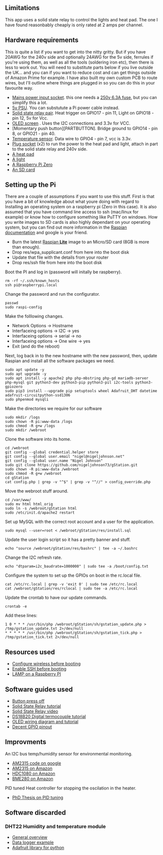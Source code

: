 ## Limitations

This app uses a solid state relay to control the lights and heat pad. The one I have found reasonbably cheaply
is only rated at 2 amps per channel.

## Hardware requirements

This is quite a list if you want to get into the nitty gritty. But if you have 20AWG for the 240v side and 
optionally 24AWG for the  5v side, ferrules if you're using them, as well as all the tools (soldering iron etc),
then there is less to work out. You will need to substitute parts below if you live outside the UK... and you can 
if you want to reduce cost and can get things outside of  Amazon Prime for example. I have also built my own 
custom PCB to route wires, but I'll outline where things are plugged in so you can do this in your favourite way.

 * [Mains power input socket][PARTPOWERIN]. this one needs a [250v 6.3A fuse][PARTFUSE], but you can simplify this a lot.
 * [5v PSU][PARTPSU]. You can substutute a Pi power cable instead.
 * [Solid state relay pair][PARTSSR]. Heat trigger on GPIO17 - pin 11, Light on GPIO18 - pin 12, 5v for Vcc.
 * [OLED screen][PARTOLED] . Uses the I2C connections and 3.3v for VCC.
 * [Momentary push button][PARTBUTTON]. Bridge ground to GPIO14 - pin 8, or GPIO21 - pin 40.
 * [Temperature sensor][PARTTEMP]. Data wire to GPIO4 - pin 7, vcc is 3.3v.
 * [Plug socket][PARTPLUG] (x2) to run the power to the heat pad and light, attach in part to the solid state relay and 240v side.
 * [A heat pad][PARTHEAT]
 * [A light][PARTLIGHT]
 * [A Raspberry Pi Zero][PARTPI]
 * [An SD card][PARTSDCARD]
 
## Setting up the Pi

There are a couple of assumptions if you want to use this stuff. First is that you have a bit of knowledge about what
youre doing with regard to Installing an operating system on a raspberry pi (Zero in this case). It is also assumed 
that you have command line access to ssh (mac/linux for example) or know how to configure something like PuTTY on 
windows. How you write images to SD cards is also highly dependant on your operating system, but you can find out 
more information in the [Raspian documentation][RASIBIANINSTALL] and google is your friend.

 * Burn the latest [Raspian **Lite**][RASPIAN] image to an Micro/SD card (8GB is more than enough).
 * Drop res/wpa_supplicant.conf from here into the boot disk
 * Update that file with the details from your router
 * Drop res/ssh file from here into the boot disk

Boot the PI and log in (password will initally be raspberry).

    rm -rf ~/.ssh/known_hosts
    ssh pi@raspberrypi.local

Change the password and run the configurator.

    passwd
    sudo raspi-config

Make the folllowing changes.

 * Network Options -> Hostname
 * Interfaceing options -> I2C -> yes
 * Interfaceing options -> serial -> no
 * Interfaceing options -> One wire -> yes
 * Exit (and do the reboot)

Next, log back in to the new hostname with the new password, then, update Raspian and install all the software packages we need.

    sudo apt update -y
    sudo apt upgrade -y
    sudo apt install -y apache2 php php-mbstring php-gd mariadb-server php-mysql git python3-dev python3-pip python3-pil i2c-tools python3-gpiozero
    sudo pip3 install --upgrade pip setuptools wheel Adafruit_DHT datetime adafruit-circuitpython-ssd1306
    sudo phpenmod mysqli

Make the directories we require for our software

    sudo mkdir /logs
    sudo chown -R pi:www-data /logs
    sudo chmod -R g+w /logs
    sudo mkdir /webroot

Clone the software into its home.

    cd /webroot
    git config --global credential.helper store
    git config --global user.email "nigel@nigeljohnson.net"
    git config --global user.name "Nigel Johnson"
    sudo git clone https://github.com/nigeljohnson73/gStation.git
    sudo chown -R pi:www-data /webroot
    sudo chmod -R g+w /webroot
    cd gStation
    cat config.php | grep -v "^$" | grep -v "^//" > config_override.php

Move the webroot stuff around.

    cd /var/www/
    sudo mv html html_orig
    sudo ln -s /webroot/gStation html
    sudo /etc/init.d/apache2 restart

Set up MySQL with the correct root account and a user for the application.

    sudo mysql --user=root < /webroot/gStation/res/install.sql

Update the user login script so it has a pretty banner and stuff.

    echo "source /webroot/gStation/res/bashrc" | tee -a ~/.bashrc

Change the I2C refresh rate.

    echo "dtparam=i2c_baudrate=1000000" | sudo tee -a /boot/config.txt

Configure the system to set up the GPIOs on boot in the rc.local file.

    cat /etc/rc.local | grep -v 'exit 0' | sudo tee /etc/rc.local
    cat /webroot/gStation/res/rclocal | sudo tee -a /etc/rc.local

Update the crontab to have our update commands.

    crontab -e

Add these lines:

    1 0 * * * /usr/bin/php /webroot/gStation/sh/gstation_update.php > /tmp/gstation_update.txt 2>/dev/null
    * * * * * /usr/bin/php /webroot/gStation/sh/gstation_tick.php > /tmp/gstation_tick.txt 2>/dev/null

## Resources used

* [Configure wireless before booting][SUPLICANT]
* [Enable SSH before booting][SSH]
* [LAMP on a Raspberry PI][LAMP]

## Software guides used

* [Button press off][BUTTON]
* [Solid State Relay tutorial][SSR]
* [Solid State Relay video][SSRVIDEO]
* [DS18B20 Digital termocouple tutorial][DS18B20]
* [OLED wiring diagram and tutorial][OLED]
* [Decent GPIO pinout][GPIOPIOUT]

## Improvments

An I2C bus temp/humidity sensor for environmental monitoring.

* [AM2315 code on google][AM2315CODE]
* [AM2315 on Amazon][AM2315]
* [HDC1080 on Amazon][HDC1080]
* [BME280 on Amazon][BME280]

PID tuned Heat controller for stopping the oscilation in the heater.

* [PhD Thesis on PID tuning][PIDTUNE]

## Software discarded

### DHT22 Humidity and temperature module

* [General overview][DHT22OVERVIEW]
* [Data logger example][DH22LOGGER]
* [Adafruit library for python][DH22ADAFRUIT]

[GPIOPIOUT]: https://raw.githubusercontent.com/DigitalLumberjack/mk_arcade_joystick_rpi/master/wiki/images/mk_joystick_arcade_GPIOsb+.png
[DH22ADAFRUIT]: https://github.com/adafruit/Adafruit_Python_DHT
[DH22LOGGER]: https://www.instructables.com/id/Raspberry-PI-and-DHT22-temperature-and-humidity-lo/
[DHT22OVERVIEW]: https://pimylifeup.com/raspberry-pi-humidity-sensor-dht22/
[OLED]: https://www.raspberrypi-spy.co.uk/2018/04/i2c-oled-display-module-with-raspberry-pi/
[DS18B20]: http://www.circuitbasics.com/raspberry-pi-ds18b20-temperature-sensor-tutorial/
[SSRVIDEO]: https://www.youtube.com/watch?v=Q6v8BnDT47I
[BUTTON]: https://github.com/TonyLHansen/raspberry-pi-safe-off-switch/
[SSR]: https://tech.iprock.com/?p=10030
[SUPLICANT]: https://howchoo.com/g/ndy1zte2yjn/how-to-set-up-wifi-on-your-raspberry-pi-without-ethernet
[SSH]: https://howchoo.com/g/ote0ywmzywj/how-to-enable-ssh-on-raspbian-without-a-screen
[LAMP]: https://howtoraspberrypi.com/how-to-install-web-server-raspberry-pi-lamp/
[AM2315CODE]:https://code.google.com/archive/p/am2315-python-api/
[AM2315]: https://smile.amazon.co.uk/dp/B07VF17C7N
[HDC1080]: https://smile.amazon.co.uk/dp/B07DJ7FLHS
[BME280]: https://smile.amazon.co.uk/dp/B07KY8WY4M
[PIDTUNE]: https://studentnet.cs.manchester.ac.uk/resources/library/thesis_abstracts/MSc14/FullText/Ioannidis-Feidias-fulltext.pdf
[RASPIAN]: https://www.raspberrypi.org/downloads/raspbian/
[RASIBIANINSTALL]:https://www.raspberrypi.org/documentation/installation/installing-images/README.md
[PARTPOWERIN]: https://uk.rs-online.com/web/p/iec-connectors/3521831/
[PARTFUSE]: https://smile.amazon.co.uk/dp/B07DS3X4XT
[PARTSSR]: https://smile.amazon.co.uk/dp/B07BVXT8L5
[PARTPSU]: https://smile.amazon.co.uk/dp/B073GPSY4T
[PARTOLED]: https://smile.amazon.co.uk/dp/B07NLVK4D5
[PARTTEMP]: https://smile.amazon.co.uk/dp/B01M4NGFKF
[PARTPLUG]: https://uk.rs-online.com/web/p/plug-sockets/5000459
[PARTHEAT]: https://smile.amazon.co.uk/dp/B07GYWRNNY
[PARTLIGHT]: https://smile.amazon.co.uk/dp/B07L57Z5TP
[PARTPI]: https://thepihut.com/products/raspberry-pi-zero-w?variant=547421782033
[PARTSDCARD]: https://smile.amazon.co.uk/dp/B073K14CVB
